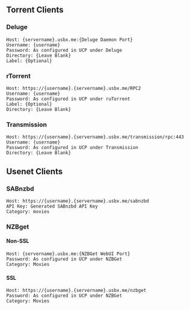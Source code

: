 ## Torrent Clients

### Deluge

```
Host: {servername}.usbx.me:{Deluge Daemon Port}
Username: {username}
Password: As configured in UCP under Deluge
Directory: {Leave Blank}
Label: {Optional}
```

### rTorrent

```
Host: https://{username}.{servername}.usbx.me/RPC2
Username: {username}
Password: As configured in UCP under ruTorrent
Label: {Optional}
Directory: {Leave Blank}
```

### Transmission

```
Host: https://{username}.{servername}.usbx.me/transmission/rpc:443
Username: {username}
Password: As configured in UCP under Transmission
Directory: {Leave Blank}
```

## Usenet Clients

### SABnzbd

```
Host: https://{username}.{servername}.usbx.me/sabnzbd
API Key: Generated SABnzbd API Key
Category: movies
```

### NZBget

#### Non-SSL

```
Host: {servername}.usbx.me:{NZBGet WebUI Port}
Password: As configured in UCP under NZBGet
Category: Movies
```

#### SSL

```
Host: https://{username}.{servername}.usbx.me/nzbget
Password: As configured in UCP under NZBGet
Category: Movies
```